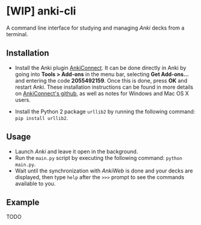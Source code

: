 # [WIP] anki-cli

A command line interface for studying and managing *Anki* decks from a terminal.

## Installation

- Install the Anki plugin [AnkiConnect](https://ankiweb.net/shared/info/2055492159). It can be done directly in Anki by going into **Tools > Add-ons** in the menu bar, selecting **Get Add-ons...** and entering the code **2055492159**. Once this is done, press **OK** and restart Anki. These installation instructions can be found in more details on [AnkiConnect's github](https://github.com/FooSoft/anki-connect), as well as notes for Windows and Mac OS X users.

- Install the Python 2 package `urllib2` by running the following command: `pip install urllib2`.

## Usage

- Launch *Anki* and leave it open in the background.
- Run the `main.py` script by executing the following command: `python main.py`.
- Wait until the synchronization with *AnkiWeb* is done and your decks are displayed, then type `help` after the `>>>` prompt to see the commands available to you.

## Example

TODO